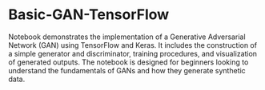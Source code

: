 # Basic-GAN-TensorFlow

Notebook demonstrates the implementation of a Generative Adversarial Network (GAN) using TensorFlow and Keras. It includes the construction of a simple generator and discriminator, training procedures, and visualization of generated outputs. The notebook is designed for beginners looking to understand the fundamentals of GANs and how they generate synthetic data.  
